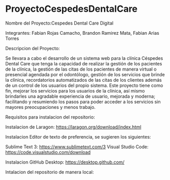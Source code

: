 # ProyectoCespedesDentalCare

Nombre del Proyecto:Cespedes Dental Care Digital

Integrantes: Fabian Rojas Camacho, Brandon Ramirez Mata, Fabian Arias Torres

Descripcion del Proyecto:

Se llevara a cabo el desarrollo de un sistema web para la clínica Céspedes Dental Care que tenga la capacidad de realizar la gestión 
de los pacientes de la clínica, la gestión de las citas de los pacientes de manera virtual o presencial agendada por el odontólogo, gestión de 
los servicios que brinde la clínica, recordatorios automatizados de las citas de los clientes además de un control de los usuarios del propio sistema. 
Este proyecto tiene como fin, mejorar los servicios para los usuarios de la clínica, así mismo brindarles una agradable experiencia de usuario, mejorada y 
moderna; facilitando y resumiendo los pasos para poder acceder a los servicios sin mayores preocupaciones y menos trabajo. 

Requisitos para instalacion del repositorio:

Instalacion de Laragon: https://laragon.org/download/index.html

Instalacion Editor de texto de preferencia, se sugieren los siguientes:

Sublime Text 3: https://www.sublimetext.com/3
Visual Studio Code: https://code.visualstudio.com/download

Instalacion GitHub Desktop: https://desktop.github.com/


Intalacion del repositorio de manera local:

